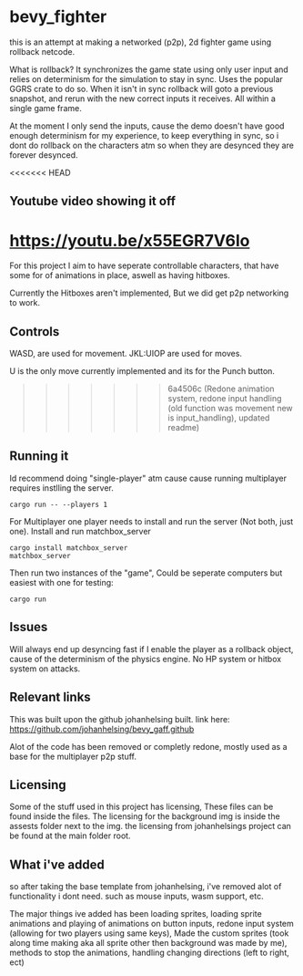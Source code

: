 # bevy_fighter

this is an attempt at making a networked (p2p), 2d fighter game using rollback netcode.

What is rollback?
It synchronizes the game state using only user input and relies on determinism for the simulation to
stay in sync. Uses the popular GGRS crate to do so.
When it isn't in sync rollback will goto a previous snapshot, and rerun with the new correct inputs it receives.
All within a single game frame.

At the moment I only send the inputs, cause the demo doesn't have good enough determinism for my experience,
to keep everything in sync, so i dont do rollback on the characters atm so when they are desynced they are forever desynced.

<<<<<<< HEAD
## Youtube video showing it off

https://youtu.be/x55EGR7V6lo
=======
For this project I aim to have seperate controllable characters,
that have some for of animations in place, aswell as having hitboxes.

Currently the Hitboxes aren't implemented, But we did get p2p networking to work.

## Controls

WASD, are used for movement.
JKL:UIOP are used for moves.

U is the only move currently implemented and its for the Punch button.
>>>>>>> 6a4506c (Redone animation system, redone input handling (old function was movement new is input_handling), updated readme)

## Running it

Id recommend doing "single-player" atm cause cause running multiplayer requires instlling the server.
```shell
cargo run -- --players 1
```

For Multiplayer one player needs to install and run the server (Not both, just one).
Install and run matchbox_server

```shell
cargo install matchbox_server
matchbox_server
```

Then run two instances of the "game", Could be seperate computers but easiest with one for testing:

```shell
cargo run
```

## Issues

Will always end up desyncing fast if I enable the player as a rollback object, cause of the determinism of the physics engine.
No HP system or hitbox system on attacks.

## Relevant links

This was built upon the github johanhelsing built.
link here: https://github.com/johanhelsing/bevy_gaff.github

Alot of the code has been removed or completly redone, mostly used as a base for the multiplayer p2p stuff.

## Licensing

Some of the stuff used in this project has licensing, These files can be found inside the files.
The licensing for the background img is inside the assests folder next to the img.
the licensing from johanhelsings project can be found at the main folder root.

## What i've added

so after taking the base template from johanhelsing, i've removed alot of functionality i dont need.
such as mouse inputs, wasm support, etc.

The major things ive added has been loading sprites, loading sprite animations and playing of animations on button inputs, redone input system (allowing for two players using same keys), 
Made the custom sprites (took along time making aka all sprite other then background was made by me), methods to stop the animations, 
handling changing directions (left to right, ect)
